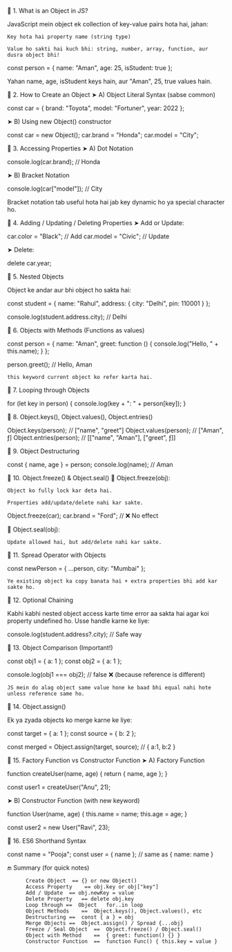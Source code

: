 🔹 1. What is an Object in JS?

JavaScript mein object ek collection of key-value pairs hota hai, jahan:

    Key hota hai property name (string type)

    Value ho sakti hai kuch bhi: string, number, array, function, aur dusra object bhi!

const person = {
  name: "Aman",
  age: 25,
  isStudent: true
};

Yahan name, age, isStudent keys hain, aur "Aman", 25, true values hain.



🔹 2. How to Create an Object
➤ A) Object Literal Syntax (sabse common)

const car = {
  brand: "Toyota",
  model: "Fortuner",
  year: 2022
};

➤ B) Using new Object() constructor

const car = new Object();
car.brand = "Honda";
car.model = "City";



🔹 3. Accessing Properties
➤ A) Dot Notation

console.log(car.brand);  // Honda

➤ B) Bracket Notation

console.log(car["model"]);  // City

Bracket notation tab useful hota hai jab key dynamic ho ya special character ho.



🔹 4. Adding / Updating / Deleting Properties
➤ Add or Update:

car.color = "Black";          // Add
car.model = "Civic";          // Update

➤ Delete:

delete car.year;



🔹 5. Nested Objects

Object ke andar aur bhi object ho sakta hai:

const student = {
  name: "Rahul",
  address: {
    city: "Delhi",
    pin: 110001
  }
};

console.log(student.address.city);  // Delhi



🔹 6. Objects with Methods (Functions as values)

const person = {
  name: "Aman",
  greet: function () {
    console.log("Hello, " + this.name);
  }
};

person.greet();  // Hello, Aman

    this keyword current object ko refer karta hai.



🔹 7. Looping through Objects

for (let key in person) {
  console.log(key + ": " + person[key]);
}



🔹 8. Object.keys(), Object.values(), Object.entries()

Object.keys(person);   // ["name", "greet"]
Object.values(person); // ["Aman", ƒ]
Object.entries(person);
// [["name", "Aman"], ["greet", ƒ]]



🔹 9. Object Destructuring

const { name, age } = person;
console.log(name);  // Aman



🔹 10. Object.freeze() & Object.seal()
🔸 Object.freeze(obj):

    Object ko fully lock kar deta hai.

    Properties add/update/delete nahi kar sakte.

Object.freeze(car);
car.brand = "Ford";   // ❌ No effect

🔸 Object.seal(obj):

    Update allowed hai, but add/delete nahi kar sakte.




🔹 11. Spread Operator with Objects

const newPerson = { ...person, city: "Mumbai" };

    Ye existing object ka copy banata hai + extra properties bhi add kar sakte ho.




🔹 12. Optional Chaining

Kabhi kabhi nested object access karte time error aa sakta hai agar koi property undefined ho. Usse handle karne ke liye:

console.log(student.address?.city);  // Safe way




🔹 13. Object Comparison (Important!)

const obj1 = { a: 1 };
const obj2 = { a: 1 };

console.log(obj1 === obj2);  // false ❌ (because reference is different)

    JS mein do alag object same value hone ke baad bhi equal nahi hote unless reference same ho.



🔹 14. Object.assign()

Ek ya zyada objects ko merge karne ke liye:

const target = { a: 1 };
const source = { b: 2 };

const merged = Object.assign(target, source);  // { a:1, b:2 }



🔹 15. Factory Function vs Constructor Function
➤ A) Factory Function

function createUser(name, age) {
  return {
    name,
    age
  };
}

const user1 = createUser("Anu", 21);

➤ B) Constructor Function (with new keyword)

function User(name, age) {
  this.name = name;
  this.age = age;
}

const user2 = new User("Ravi", 23);




🔹 16. ES6 Shorthand Syntax

const name = "Pooja";
const user = { name };  // same as { name: name }




🔚 Summary (for quick notes)
          
          Create Object  ==	{} or new Object()
          Access Property	 == obj.key or obj["key"]
          Add / Update	== obj.newKey = value
          Delete Property	== delete obj.key
          Loop through ==  Object	for..in loop
          Object Methods	==  Object.keys(), Object.values(), etc
          Destructuring	==  const { a } = obj
          Merge Objects	==  Object.assign() / Spread {...obj}
          Freeze / Seal Object	==  Object.freeze() / Object.seal()
          Object with Method	==  { greet: function() {} }
          Constructor Function	==  function Func() { this.key = value }
